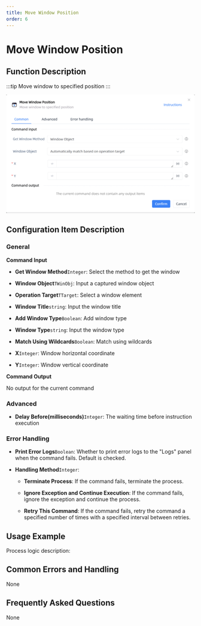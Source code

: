 ```yaml
---
title: Move Window Position
order: 6
---
```


# Move Window Position

## Function Description

:::tip 
Move window to specified position
:::

![Move Window Position](../../../assets/Move%20Window%20Position_command.png)

## Configuration Item Description

### General

**Command Input**

- **Get Window Method**`Integer`: Select the method to get the window

- **Window Object**`TWinObj`: Input a captured window object

- **Operation Target**`TTarget`: Select a window element

- **Window Title**`string`: Input the window title

- **Add Window Type**`Boolean`: Add window type

- **Window Type**`string`: Input the window type

- **Match Using Wildcards**`Boolean`: Match using wildcards

- **X**`Integer`: Window horizontal coordinate

- **Y**`Integer`: Window vertical coordinate


**Command Output**

No output for the current command

### Advanced

- **Delay Before(milliseconds)**`Integer`: The waiting time before instruction execution

### Error Handling

- **Print Error Logs**`Boolean`: Whether to print error logs to the "Logs" panel when the command fails. Default is checked. 

- **Handling Method**`Integer`:

    - **Terminate Process**: If the command fails, terminate the process.

    - **Ignore Exception and Continue Execution**: If the command fails, ignore the exception and continue the process.

    - **Retry This Command**: If the command fails, retry the command a specified number of times with a specified interval between retries.

## Usage Example

Process logic description:

## Common Errors and Handling

None

## Frequently Asked Questions

None

